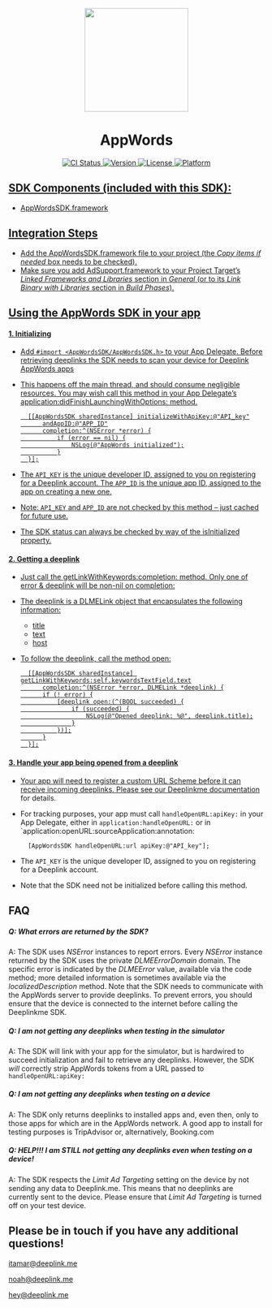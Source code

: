 <p align="center"><img src="https://www.dropbox.com/s/1bbfjsxi4qilcec/deeplink-appwordsHIGHREZ.png?dl=0" width="204"/></p>

<h1 align="center">AppWords</h1>


<p align="center">
<a href="https://travis-ci.org/Amit Attias/AppWords"><img src="http://img.shields.io/travis/Amit Attias/AppWords.svg?style=flat" alt="CI Status" />
<a href="http://cocoadocs.org/docsets/AppWords"><img src="https://img.shields.io/cocoapods/v/AppWords.svg?style=flat" alt="Version" />
<a href="http://cocoadocs.org/docsets/AppWords"><img src="https://img.shields.io/cocoapods/l/AppWords.svg?style=flat" alt="License" />
<a href="http://cocoadocs.org/docsets/AppWords"><img src="https://img.shields.io/cocoapods/p/AppWords.svg?style=flat" alt="Platform" />
</p>

## SDK Components (included with this SDK):

* AppWordsSDK.framework

## Integration Steps

* Add the AppWordsSDK.framework file to your project (the *Copy items if needed* box needs to be checked).
* Make sure you add AdSupport.framework to your Project Target’s *Linked Frameworks and Libraries* section in *General* (or to its *Link Binary with Libraries* section in *Build Phases*).

## Using the AppWords SDK in your app

#### 1. Initializing

* Add `#import <AppWordsSDK/AppWordsSDK.h>` to your App Delegate.
Before retrieving deeplinks the SDK needs to scan your device for Deeplink AppWords apps
* This happens off the main thread, and should consume negligible resources. You may wish call this method in your App Delegate’s application:didFinishLaunchingWithOptions: method.

		[[AppWordsSDK sharedInstance] initializeWithApiKey:@"API_key"
			andAppID:@"APP_ID"
			completion:^(NSError *error) {
				if (error == nil) {
					NSLog(@"AppWords initialized");
				}
		}];

* The `API_KEY` is the unique developer ID, assigned to you on registering for a Deeplink account. The `APP_ID` is the unique app ID, assigned to the app on creating a new one.
* Note: `API_KEY` and `APP_ID` are not checked by this method – just cached for future use.
* The SDK status can always be checked by way of the isInitialized property.

#### 2. Getting a deeplink

* Just call the getLinkWithKeywords:completion: method. Only one of error & deeplink will be non-nil on completion:
* The deeplink is a DLMELink object that encapsulates the following information:
  * title
  * text
  * host
* To follow the deeplink, call the method open:

		[[AppWordsSDK sharedInstance] getLinkWithKeywords:self.keywordsTextField.text
		    completion:^(NSError *error, DLMELink *deeplink) {
		    if (! error) {
		        [deeplink open:(^(BOOL succeeded) {
		            if (succeeded) {
		                NSLog(@"Opened deeplink: %@", deeplink.title);
		            }
		        })];
		    }
		}];

#### 3. Handle your app being opened from a deeplink

* Your app will need to register a custom URL Scheme before it can receive incoming deeplinks. Please see our [Deeplinkme documentation](http://portal.deeplink.me/documentation/schemes-url-handling) for details.
* For tracking purposes, your app must call `handleOpenURL:apiKey:` in your App Delegate, either in `application:handleOpenURL:` or in `application:openURL:sourceApplication:annotation:

		[AppWordsSDK handleOpenURL:url apiKey:@"API_key"];

* The `API_KEY` is the unique developer ID, assigned to you on registering for a Deeplink account.
* Note that the SDK need not be initialized before calling this method.

## FAQ

##### Q: What errors are returned by the SDK?

A: The SDK uses *NSError* instances to report errors. Every *NSError* instance returned by the SDK uses the private *DLMEErrorDomain* domain. The specific error is indicated by the *DLMEError* value, available via the code method; more detailed information is sometimes available via the *localizedDescription* method.
Note that the SDK needs to communicate with the AppWords server to provide deeplinks. To prevent errors, you should ensure that the device is connected to the internet before calling the Deeplinkme SDK. 

##### Q: I am not getting any deeplinks when testing in the simulator
A: The SDK will link with your app for the simulator, but is hardwired to succeed initialization and fail to retrieve any deeplinks. However, the SDK *will* correctly strip AppWords tokens from a URL passed to `handleOpenURL:apiKey:`

##### Q: I am not getting any deeplinks when testing on a device
A: The SDK only returns deeplinks to installed apps and, even then, only to those apps for which are in the AppWords network. A good app to install for testing purposes is TripAdvisor or, alternatively, Booking.com

##### Q: HELP!!! I am STILL not getting any deeplinks even when testing on a device!
A: The SDK respects the *Limit Ad Targeting* setting on the device by not sending any data to Deeplink.me. This means that no deeplinks are currently sent to the device. Please ensure that *Limit Ad Targeting* is turned off on your test device.

## Please be in touch if you have any additional questions!  

[itamar@deeplink.me](mailto:itamar@deeplink.me)

[noah@deeplink.me](mailto:noah@deeplink.me)

[hey@deeplink.me](mailto:hey@deeplink.me)